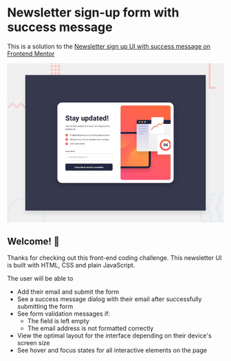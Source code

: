 # Newsletter sign-up form with success message

This is a solution to the [Newsletter sign up UI with success message on Frontend Mentor](https://www.frontendmentor.io/challenges/newsletter-signup-form-with-success-message-3FC1AZbNrv)

![Design preview for the Newsletter sign-up form with success message coding challenge](./desktop-preview.jpg)

## Welcome! 👋

Thanks for checking out this front-end coding challenge. This newsletter UI is built with HTML, CSS and plain JavaScript.

The user will be able to

- Add their email and submit the form
- See a success message dialog with their email after successfully submitting the form
- See form validation messages if:
  - The field is left empty
  - The email address is not formatted correctly
- View the optimal layout for the interface depending on their device's screen size
- See hover and focus states for all interactive elements on the page